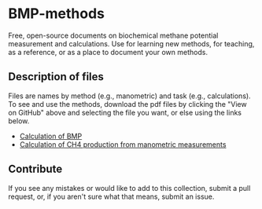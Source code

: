 # BMP-methods
Free, open-source documents on biochemical methane potential measurement and calculations. Use for learning new methods, for teaching, as a reference, or as a place to document your own methods.

## Description of files
Files are names by method (e.g., manometric) and task (e.g., calculations). To see and use the methods, download the pdf files by clicking the "View on GitHub" above and selecting the file you want, or else using the links below.

* [Calculation of BMP](https://github.com/sashahafner/BMP-methods/blob/master/BMP_calculations.pdf)
* [Calculation of CH4 production from manometric measurements](https://github.com/sashahafner/BMP-methods/blob/master/manometric_calculations.pdf)

## Contribute
If you see any mistakes or would like to add to this collection, submit a pull request, or, if you aren't sure what that means, submit an issue.
